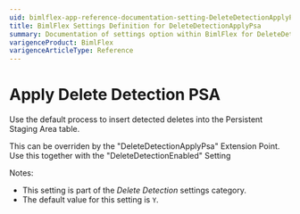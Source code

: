 ```yaml
---
uid: bimlflex-app-reference-documentation-setting-DeleteDetectionApplyPsa
title: BimlFlex Settings Definition for DeleteDetectionApplyPsa
summary: Documentation of settings option within BimlFlex for DeleteDetectionApplyPsa
varigenceProduct: BimlFlex
varigenceArticleType: Reference
---
```


# Apply Delete Detection PSA

Use the default process to insert detected deletes into the Persistent Staging Area table.

This can be overriden by the "DeleteDetectionApplyPsa" Extension Point. Use this together with the "DeleteDetectionEnabled" Setting

Notes:

* This setting is part of the *Delete Detection* settings category.
* The default value for this setting is `Y`.
